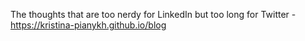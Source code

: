 The thoughts that are too nerdy for LinkedIn but too long for Twitter - https://kristina-pianykh.github.io/blog
